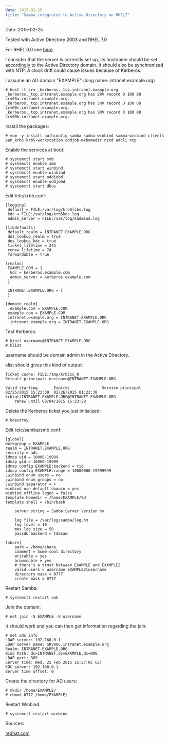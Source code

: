 ```yaml
---
date: 2015-02-25
title: "Samba integrated to Active Directory on RHEL7"
---
```

Date: 2015-02-25

Tested with Active Directory 2003 and RHEL 7.0

For RHEL 6.0 see [here](http://blog.wains.be/post/authenticate-linux-red-hat-with-microsoft-active-directory)

I consider that the server is correctly set up, its hostname should be set accordingly to the Active Directory domain. It should also be synchronised with NTP. A clock drift could cause issues because of Kerberos.

I assume an AD domain "EXAMPLE" (long name: intranet.example.org)

	# host -t srv _kerberos._tcp.intranet.example.org
	_kerberos._tcp.intranet.example.org has SRV record 0 100 88 srv00a.intranet.example.org.
	_kerberos._tcp.intranet.example.org has SRV record 0 100 88 srv00c.intranet.example.org.
	_kerberos._tcp.intranet.example.org has SRV record 0 100 88 srv00b.intranet.example.org.

Install the packages:

	# yum -y install authconfig samba samba-winbind samba-winbind-clients pam_krb5 krb5-workstation oddjob-mkhomedir nscd adcli ntp

Enable the services at boot:

	# systemctl start smb
	# systemctl enable smb
	# systemctl start winbind
	# systemctl enable winbind
	# systemctl start oddjobd 
	# systemctl enable oddjobd
	# systemctl start dbus

Edit /etc/krb5.conf:

	[logging]
	 default = FILE:/var/log/krb5libs.log
	 kdc = FILE:/var/log/krb5kdc.log
	 admin_server = FILE:/var/log/kadmind.log
	
	[libdefaults]
	 default_realm = INTRANET.EXAMPLE.ORG
	 dns_lookup_realm = true
	 dns_lookup_kdc = true
	 ticket_lifetime = 24h
	 renew_lifetime = 7d
	 forwardable = true
	
	[realms]
	 EXAMPLE.COM = {
	  kdc = kerberos.example.com
	  admin_server = kerberos.example.com
	 }
	
	 INTRANET.EXAMPLE.ORG = {
	 }
	
	[domain_realm]
	 .example.com = EXAMPLE.COM
	 example.com = EXAMPLE.COM
	 intranet.example.org = INTRANET.EXAMPLE.ORG
	 .intranet.example.org = INTRANET.EXAMPLE.ORG

Test Kerberos:

	# kinit username@INTRANET.EXAMPLE.ORG
	# klist

username should be domain admin in the Active Directory.

klist should gives this kind of output:

	Ticket cache: FILE:/tmp/krb5cc_0
	Default principal: username@INTRANET.EXAMPLE.ORG

	Valid starting       Expires              Service principal
	02/25/2015 15:23:30  02/26/2015 01:23:30  krbtgt/INTRANET.EXAMPLE.ORG@INTRANET.EXAMPLE.ORG
		renew until 03/04/2015 15:23:28

Delete the Kerberos ticket you just initialized:

	# kdestroy

Edit /etc/samba/smb.conf:

	[global]
	workgroup = EXAMPLE
	realm = INTRANET.EXAMPLE.ORG
	security = ads
	idmap uid = 10000-19999
	idmap gid = 10000-19999
	idmap config EXAMPLE:backend = rid
	idmap config EXAMPLE:range = 10000000-19999999
	;winbind enum users = no
	;winbind enum groups = no
	;winbind separator = +
	winbind use default domain = yes
	winbind offline logon = false
	template homedir = /home/EXAMPLE/%U
	template shell = /bin/bash
	
		server string = Samba Server Version %v
		
		log file = /var/log/samba/log.%m
		log level = 10
		max log size = 50
		passdb backend = tdbsam
	
	[share]
		path = /home/share
		comment = Some cool directory
		writable = yes
		browseable = yes
		# there's a trust between EXAMPLE and EXAMPLE2
		valid users = username EXAMPLE2\username
		directory mask = 0777
		create mask = 0777

Restart Samba:

	# systemctl restart smb

Join the domain:

	# net join -S EXAMPLE -U username

It should work and you can then get information regarding the join:

	# net ads info
	LDAP server: 192.168.0.1
	LDAP server name: SRV00C.intranet.example.org
	Realm: INTRANET.EXAMPLE.ORG
	Bind Path: dc=INTRANET,dc=EXAMPLE,dc=ORG
	LDAP port: 389
	Server time: Wed, 25 Feb 2015 15:27:05 CET
	KDC server: 192.168.0.1
	Server time offset: 0

Create the directory for AD users:
	
	# mkdir /home/EXAMPLE/
	# chmod 0777 /home/EXAMPLE/

Restart Winbind:

	# systemctl restart winbind

Sources:

[redhat.com](https://access.redhat.com/documentation/en-US/Red_Hat_Enterprise_Linux/7/pdf/Windows_Integration_Guide/Red_Hat_Enterprise_Linux-7-Windows_Integration_Guide-en-US.pdf)
